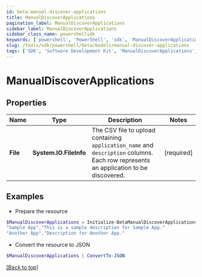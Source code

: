 ```yaml
---
id: beta-manual-discover-applications
title: ManualDiscoverApplications
pagination_label: ManualDiscoverApplications
sidebar_label: ManualDiscoverApplications
sidebar_class_name: powershellsdk
keywords: ['powershell', 'PowerShell', 'sdk', 'ManualDiscoverApplications', 'BetaManualDiscoverApplications'] 
slug: /tools/sdk/powershell/beta/models/manual-discover-applications
tags: ['SDK', 'Software Development Kit', 'ManualDiscoverApplications', 'BetaManualDiscoverApplications']
---
```



# ManualDiscoverApplications

## Properties

Name | Type | Description | Notes
------------ | ------------- | ------------- | -------------
**File** | **System.IO.FileInfo** | The CSV file to upload containing `application_name` and `description` columns. Each row represents an application to be discovered. | [required]

## Examples

- Prepare the resource
```powershell
$ManualDiscoverApplications = Initialize-BetaManualDiscoverApplications  -File application_name,description
"Sample App","This is a sample description for Sample App."
"Another App","Description for Another App."
```

- Convert the resource to JSON
```powershell
$ManualDiscoverApplications | ConvertTo-JSON
```


[[Back to top]](#) 

